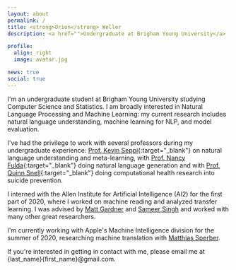 ```yaml
---
layout: about
permalink: /
title: <strong>Orion</strong> Weller
description: <a href="">Undergraduate at Brigham Young University</a>

profile:
  align: right
  image: avatar.jpg

news: true
social: true
---
```


I'm an undergraduate student at Brigham Young University studying Computer Science and Statistics. I am broadly interested in Natural Language Processing and Machine Learning: my current research includes natural language understanding, machine learning for NLP, and model evaluation.

I've had the privilege to work with several professors during my undergraduate experience: [Prof. Kevin Seppi](https://byu-aml.github.io/){:target="\_blank"} on natural language understanding and meta-learning, with [Prof. Nancy Fulda](https://cs.byu.edu/faculty/neo){:target="\_blank"} doing natural language generation and with [Prof. Quinn Snell](https://cs.byu.edu/faculty/snell/){:target="\_blank"} doing computational health research into suicide prevention.

I interned with the Allen Institute for Artificial Intelligence (AI2) for the first part of 2020, where I worked on machine reading and analyzed transfer learning. I was advised by [Matt Gardner](https://matt-gardner.github.io/) and [Sameer Singh](http://sameersingh.org/) and worked with many other great researchers.

I'm currently working with Apple's Machine Intelligence division for the summer of 2020, researching machine translation with [Matthias Sperber](http://msperber.com/).

If you're interested in getting in contact with me, please email me at {last_name}{first_name}@gmail.com.


